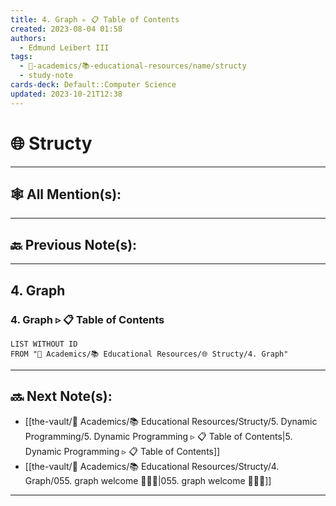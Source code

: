 ```yaml
---
title: 4. Graph ▹ 📋 Table of Contents
created: 2023-08-04 01:58
authors:
  - Edmund Leibert III
tags:
  - 🔴-academics/📚-educational-resources/name/structy
  - study-note
cards-deck: Default::Computer Science
updated: 2023-10-21T12:38
---
```


# 🌐 Structy

---

## 🕸️ All Mention(s): 

---

## 🔙 Previous Note(s):

---

## 4. Graph


### 4. Graph ▹ 📋 Table of Contents
```dataview
LIST WITHOUT ID
FROM "🔴 Academics/📚 Educational Resources/🌐 Structy/4. Graph"
```


---

## 🔜 Next Note(s):
- [[the-vault/🔴 Academics/📚 Educational Resources/Structy/5. Dynamic Programming/5. Dynamic Programming ▹ 📋 Table of Contents|5. Dynamic Programming ▹ 📋 Table of Contents]]
- [[the-vault/🔴 Academics/📚 Educational Resources/Structy/4. Graph/055. graph welcome 👨🏻‍🏫|055. graph welcome 👨🏻‍🏫]]

---
